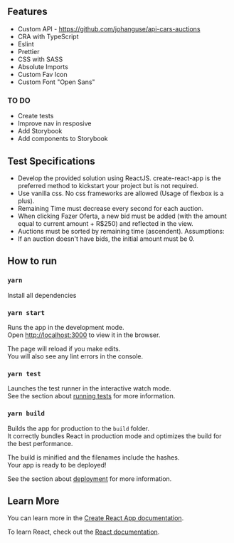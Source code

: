 ## Features
- Custom API - https://github.com/johanguse/api-cars-auctions
- CRA with TypeScript
- Eslint
- Prettier
- CSS with SASS
- Absolute Imports
- Custom Fav Icon
- Custom Font "Open Sans"

### TO DO
- Create tests
- Improve nav in resposive
- Add Storybook
- Add components to Storybook

## Test Specifications
- Develop the provided solution using ReactJS. create-react-app is the preferred
method to kickstart your project but is not required.
- Use vanilla css. No css frameworks are allowed (Usage of flexbox is a plus).
- Remaining Time must decrease every second for each auction.
- When clicking Fazer Oferta, a new bid must be added (with the amount equal to
current amount + R$250) and reflected in the view.
- Auctions must be sorted by remaining time (ascendent).
Assumptions:
- If an auction doesn't have bids, the initial amount must be 0.

## How to run
### `yarn`

Install all dependencies

### `yarn start`

Runs the app in the development mode.\
Open [http://localhost:3000](http://localhost:3000) to view it in the browser.

The page will reload if you make edits.\
You will also see any lint errors in the console.

### `yarn test`

Launches the test runner in the interactive watch mode.\
See the section about [running tests](https://facebook.github.io/create-react-app/docs/running-tests) for more information.

### `yarn build`

Builds the app for production to the `build` folder.\
It correctly bundles React in production mode and optimizes the build for the best performance.

The build is minified and the filenames include the hashes.\
Your app is ready to be deployed!

See the section about [deployment](https://facebook.github.io/create-react-app/docs/deployment) for more information.

## Learn More

You can learn more in the [Create React App documentation](https://facebook.github.io/create-react-app/docs/getting-started).

To learn React, check out the [React documentation](https://reactjs.org/).
